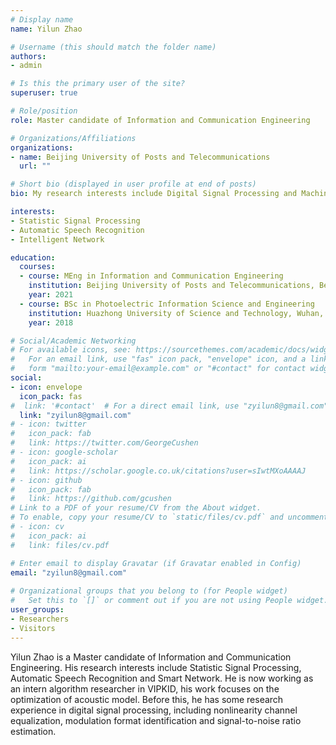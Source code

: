 ```yaml
---
# Display name
name: Yilun Zhao

# Username (this should match the folder name)
authors:
- admin

# Is this the primary user of the site?
superuser: true

# Role/position
role: Master candidate of Information and Communication Engineering

# Organizations/Affiliations
organizations:
- name: Beijing University of Posts and Telecommunications
  url: ""

# Short bio (displayed in user profile at end of posts)
bio: My research interests include Digital Signal Processing and Machine Learning

interests:
- Statistic Signal Processing
- Automatic Speech Recognition
- Intelligent Network

education:
  courses:
  - course: MEng in Information and Communication Engineering
    institution: Beijing University of Posts and Telecommunications, Beijing, China
    year: 2021
  - course: BSc in Photoelectric Information Science and Engineering 
    institution: Huazhong University of Science and Technology, Wuhan, China
    year: 2018

# Social/Academic Networking
# For available icons, see: https://sourcethemes.com/academic/docs/widgets/#icons
#   For an email link, use "fas" icon pack, "envelope" icon, and a link in the
#   form "mailto:your-email@example.com" or "#contact" for contact widget.
social:
- icon: envelope
  icon_pack: fas
#  link: '#contact'  # For a direct email link, use "zyilun8@gmail.com".
  link: "zyilun8@gmail.com"
# - icon: twitter
#   icon_pack: fab
#   link: https://twitter.com/GeorgeCushen
# - icon: google-scholar
#   icon_pack: ai
#   link: https://scholar.google.co.uk/citations?user=sIwtMXoAAAAJ
# - icon: github
#   icon_pack: fab
#   link: https://github.com/gcushen
# Link to a PDF of your resume/CV from the About widget.
# To enable, copy your resume/CV to `static/files/cv.pdf` and uncomment the lines below.  
# - icon: cv
#   icon_pack: ai
#   link: files/cv.pdf

# Enter email to display Gravatar (if Gravatar enabled in Config)
email: "zyilun8@gmail.com"
  
# Organizational groups that you belong to (for People widget)
#   Set this to `[]` or comment out if you are not using People widget.  
user_groups:
- Researchers
- Visitors
---
```


Yilun Zhao is a Master candidate of Information and Communication Engineering. His research interests include Statistic Signal Processing, Automatic Speech Recognition and Smart Network. He is now working as an intern algorithm researcher in VIPKID, his work focuses on the optimization of acoustic model. Before this, he has some research experience in digital signal processing, including nonlinearity channel equalization, modulation format identification and signal-to-noise ratio estimation.
